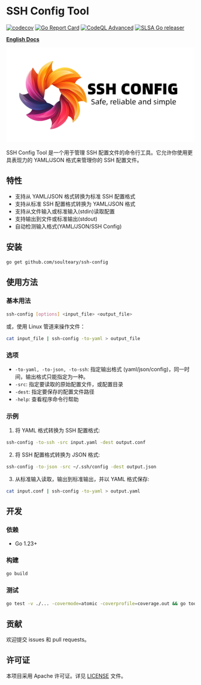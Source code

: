 # SSH Config Tool

[![codecov](https://codecov.io/gh/soulteary/ssh-config/branch/main/graph/badge.svg?token=W816DX12V8)](https://codecov.io/gh/soulteary/ssh-config) [![Go Report Card](https://goreportcard.com/badge/github.com/soulteary/ssh-config)](https://goreportcard.com/report/github.com/soulteary/ssh-config) [![CodeQL Advanced](https://github.com/soulteary/ssh-config/actions/workflows/codeql.yml/badge.svg)](https://github.com/soulteary/ssh-config/actions/workflows/codeql.yml) [![SLSA Go releaser](https://github.com/soulteary/ssh-config/actions/workflows/go-ossf-slsa3-publish.yml/badge.svg)](https://github.com/soulteary/ssh-config/actions/workflows/go-ossf-slsa3-publish.yml)

**[English Docs](./README.md)**

<img src=".github/github-repo-card.png" >

SSH Config Tool 是一个用于管理 SSH 配置文件的命令行工具。它允许你使用更具表现力的 YAML/JSON 格式来管理你的 SSH 配置文件。

## 特性

- 支持从 YAML/JSON 格式转换为标准 SSH 配置格式
- 支持从标准 SSH 配置格式转换为 YAML/JSON 格式
- 支持从文件输入或标准输入(stdin)读取配置
- 支持输出到文件或标准输出(stdout)
- 自动检测输入格式(YAML/JSON/SSH Config)

## 安装

```bash
go get github.com/soulteary/ssh-config
```

## 使用方法

### 基本用法

```bash
ssh-config [options] <input_file> <output_file>
```

或，使用 Linux 管道来操作文件：

```bash
cat input_file | ssh-config -to-yaml > output_file
```

### 选项

- `-to-yaml, -to-json, -to-ssh`: 指定输出格式 (yaml/json/config)，同一时间，输出格式只能指定为一种。
- `-src`: 指定要读取的原始配置文件，或配置目录
- `-dest`: 指定要保存的配置文件路径
- `-help`: 查看程序命令行帮助

### 示例

1. 将 YAML 格式转换为 SSH 配置格式:

```bash
ssh-config -to-ssh -src input.yaml -dest output.conf
```

2. 将 SSH 配置格式转换为 JSON 格式:

```bash
ssh-config -to-json -src ~/.ssh/config -dest output.json
```

3. 从标准输入读取，输出到标准输出，并以 YAML 格式保存:

```bash
cat input.conf | ssh-config -to-yaml > output.yaml
```

## 开发

### 依赖

- Go 1.23+

### 构建

```bash
go build
```

### 测试

```bash
go test -v ./... -covermode=atomic -coverprofile=coverage.out && go tool cover -html=coverage.out -o coverage.html
```

## 贡献

欢迎提交 issues 和 pull requests。

## 许可证

本项目采用 Apache 许可证。详见 [LICENSE](./LICENSE) 文件。
